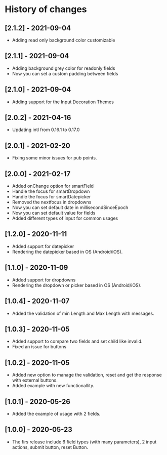 # History of changes

## [2.1.2] - 2021-09-04

* Adding read only background color customizable

## [2.1.1] - 2021-09-04

* Adding background grey color for readonly fields
* Now you can set a custom padding between fields

## [2.1.0] - 2021-09-04

* Adding support for the Input Decoration Themes

## [2.0.2] - 2021-04-16

* Updating intl from 0.16.1 to 0.17.0

## [2.0.1] - 2021-02-20

* Fixing some minor issues for pub points.

## [2.0.0] - 2021-02-17

* Added onChange option for smartField
* Handle the focus for smartDropdown
* Handle the focus for smartDatepicker
* Removed the nextfocus in dropdowns
* Now you can set default date in millisecondSinceEpoch
* Now you can set default value for fields
* Added different types of input for common usages

## [1.2.0] - 2020-11-11

* Added support for datepicker
* Rendering the datepicker based in OS (Android/iOS).

## [1.1.0] - 2020-11-09

* Added support for dropdowns
* Rendering the dropdown or picker based in OS (Android/iOS).

## [1.0.4] - 2020-11-07

* Added the validation of min Length and Max Length with messages.

## [1.0.3] - 2020-11-05

* Added support to compare two fields and set child like invalid.
* Fixed an issue for buttons

## [1.0.2] - 2020-11-05

* Added new option to manage the validation, reset and get the response with external buttons.
* Added example with new functionallity.

## [1.0.1] - 2020-05-26

* Added the example of usage with 2 fields.

## [1.0.0] - 2020-05-23

* The firs release include 6 field types (with many parameters), 2 input actions, submit button, reset Button.
